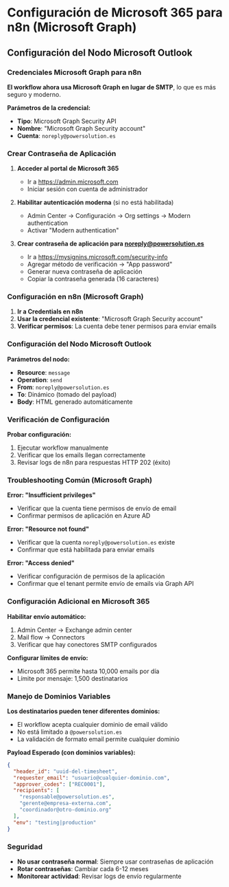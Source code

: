 # Configuración de Microsoft 365 para n8n (Microsoft Graph)

## Configuración del Nodo Microsoft Outlook

### Credenciales Microsoft Graph para n8n

**El workflow ahora usa Microsoft Graph en lugar de SMTP**, lo que es más seguro y moderno.

**Parámetros de la credencial:**
- **Tipo**: Microsoft Graph Security API
- **Nombre**: "Microsoft Graph Security account"
- **Cuenta**: `noreply@powersolution.es`

### Crear Contraseña de Aplicación

1. **Acceder al portal de Microsoft 365**
   - Ir a https://admin.microsoft.com
   - Iniciar sesión con cuenta de administrador

2. **Habilitar autenticación moderna** (si no está habilitada)
   - Admin Center → Configuración → Org settings → Modern authentication
   - Activar "Modern authentication"

3. **Crear contraseña de aplicación para noreply@powersolution.es**
   - Ir a https://mysignins.microsoft.com/security-info
   - Agregar método de verificación → "App password"
   - Generar nueva contraseña de aplicación
   - Copiar la contraseña generada (16 caracteres)

### Configuración en n8n (Microsoft Graph)

1. **Ir a Credentials en n8n**
2. **Usar la credencial existente**: "Microsoft Graph Security account"
3. **Verificar permisos**: La cuenta debe tener permisos para enviar emails

### Configuración del Nodo Microsoft Outlook

**Parámetros del nodo:**
- **Resource**: `message`
- **Operation**: `send`
- **From**: `noreply@powersolution.es`
- **To**: Dinámico (tomado del payload)
- **Body**: HTML generado automáticamente

### Verificación de Configuración

**Probar configuración:**
1. Ejecutar workflow manualmente
2. Verificar que los emails llegan correctamente
3. Revisar logs de n8n para respuestas HTTP 202 (éxito)

### Troubleshooting Común (Microsoft Graph)

**Error: "Insufficient privileges"**
- Verificar que la cuenta tiene permisos de envío de email
- Confirmar permisos de aplicación en Azure AD

**Error: "Resource not found"**
- Verificar que la cuenta `noreply@powersolution.es` existe
- Confirmar que está habilitada para enviar emails

**Error: "Access denied"**
- Verificar configuración de permisos de la aplicación
- Confirmar que el tenant permite envío de emails via Graph API

### Configuración Adicional en Microsoft 365

**Habilitar envío automático:**
1. Admin Center → Exchange admin center
2. Mail flow → Connectors
3. Verificar que hay conectores SMTP configurados

**Configurar límites de envío:**
- Microsoft 365 permite hasta 10,000 emails por día
- Límite por mensaje: 1,500 destinatarios

### Manejo de Dominios Variables

**Los destinatarios pueden tener diferentes dominios:**
- El workflow acepta cualquier dominio de email válido
- No está limitado a `@powersolution.es`
- La validación de formato email permite cualquier dominio

**Payload Esperado (con dominios variables):**
```json
{
  "header_id": "uuid-del-timesheet",
  "requester_email": "usuario@cualquier-dominio.com",
  "approver_codes": ["REC0001"],
  "recipients": [
    "responsable@powersolution.es",
    "gerente@empresa-externa.com",
    "coordinador@otro-dominio.org"
  ],
  "env": "testing|production"
}
```

### Seguridad

- **No usar contraseña normal**: Siempre usar contraseñas de aplicación
- **Rotar contraseñas**: Cambiar cada 6-12 meses
- **Monitorear actividad**: Revisar logs de envío regularmente
